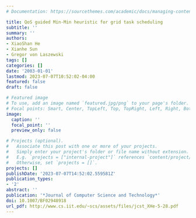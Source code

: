 ```yaml
---
# Documentation: https://sourcethemes.com/academic/docs/managing-content/

title: QoS guided Min-Min heuristic for grid task scheduling
subtitle: ''
summary: ''
authors:
- XiaoShan He
- Xianhe Sun
- Gregor von Laszewski
tags: []
categories: []
date: '2003-01-01'
lastmod: 2023-07-07T10:52:02-04:00
featured: false
draft: false

# Featured image
# To use, add an image named `featured.jpg/png` to your page's folder.
# Focal points: Smart, Center, TopLeft, Top, TopRight, Left, Right, BottomLeft, Bottom, BottomRight.
image:
  caption: ''
  focal_point: ''
  preview_only: false

# Projects (optional).
#   Associate this post with one or more of your projects.
#   Simply enter your project's folder or file name without extension.
#   E.g. `projects = ["internal-project"]` references `content/project/deep-learning/index.md`.
#   Otherwise, set `projects = []`.
projects: []
publishDate: '2023-07-07T14:52:02.559581Z'
publication_types:
- '2'
abstract: ''
publication: '*Journal of Computer Science and Technology*'
doi: 10.1007/BF02948918
url_pdf: http://www.cs.iit.edu/~scs/assets/files/jcst_XHe-5-28.pdf
---
```

